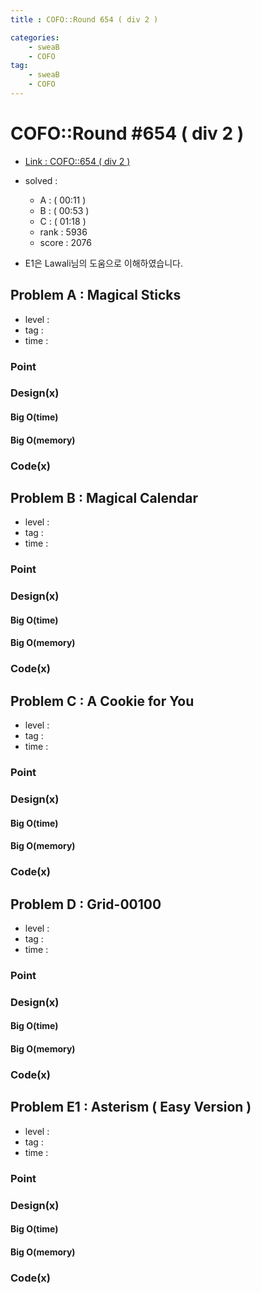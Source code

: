 ```yaml
---
title : COFO::Round 654 ( div 2 )

categories:
    - sweaB
    - COFO
tag:
    - sweaB
    - COFO
---
```

# COFO::Round #654 ( div 2 )
- [Link : COFO::654 ( div 2 ) ](https://codeforces.com/contest/1371)
- solved : 
  - A :  ( 00:11 )
  - B :  ( 00:53 )
  - C :  ( 01:18 )
  - rank : 5936
  - score : 2076

- E1은 Lawali님의 도움으로 이해하였습니다.

## Problem A : Magical Sticks

- level :
- tag :
- time :

### Point

### Design(x)

#### Big O(time)

#### Big O(memory)

### Code(x)

## Problem B : Magical Calendar

- level :
- tag :
- time :

### Point

### Design(x)

#### Big O(time)

#### Big O(memory)

### Code(x)

## Problem C : A Cookie for You

- level :
- tag :
- time :

### Point

### Design(x)

#### Big O(time)

#### Big O(memory)

### Code(x)

## Problem D : Grid-00100

- level :
- tag :
- time :

### Point

### Design(x)

#### Big O(time)

#### Big O(memory)

### Code(x)

## Problem E1 : Asterism ( Easy Version )

- level :
- tag :
- time :

### Point

### Design(x)

#### Big O(time)

#### Big O(memory)

### Code(x)
